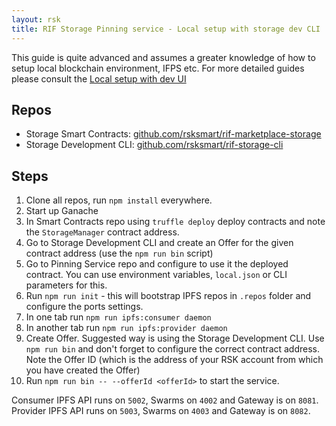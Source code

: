 ```yaml
---
layout: rsk
title: RIF Storage Pinning service - Local setup with storage dev CLI
---
```


This guide is quite advanced and assumes a greater knowledge of how to setup local blockchain environment, IFPS etc. For more detailed guides please consult the [Local setup with dev UI](/rif/storage/services/pinning/guides/local_ui)

## Repos

 - Storage Smart Contracts: [github.com/rsksmart/rif-marketplace-storage](https://github.com/rsksmart/rif-marketplace-storage)
 - Storage Development CLI: [github.com/rsksmart/rif-storage-cli](https://github.com/rsksmart/rif-storage-cli)

## Steps

 1. Clone all repos, run `npm install` everywhere.
 1. Start up Ganache
 1. In Smart Contracts repo using `truffle deploy` deploy contracts and note the `StorageManager` contract address.
 1. Go to Storage Development CLI and create an Offer for the given contract address (use the `npm run bin` script)
 1. Go to Pinning Service repo and configure to use it the deployed contract. You can use environment variables, `local.json` or CLI parameters for this.
 1. Run `npm run init` - this will bootstrap IPFS repos in `.repos` folder and configure the ports settings.
 1. In one tab run `npm run ipfs:consumer daemon`
 1. In another tab run `npm run ipfs:provider daemon`
 1. Create Offer. Suggested way is using the Storage Development CLI. Use `npm run bin` and don't forget to configure the correct contract address.
    Note the Offer ID (which is the address of your RSK account from which you have created the Offer)
 1. Run `npm run bin -- --offerId <offerId>` to start the service.

Consumer IPFS API runs on `5002`, Swarms on `4002` and Gateway is on `8081`.
Provider IPFS API runs on `5003`, Swarms on `4003` and Gateway is on `8082`.
